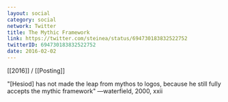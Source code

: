 ```yaml
---
layout: social
category: social
network: Twitter
title: The Mythic Framework
link: https://twitter.com/steinea/status/694730183832522752
twitterID: 694730183832522752
date: 2016-02-02
---
```


[[2016]] / [[Posting]]

"[Hesiod] has not made the leap from mythos to logos, because he still fully accepts the mythic framework" —waterfield, 2000, xxii
